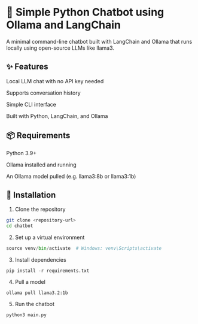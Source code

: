 # 🧠 Simple Python Chatbot using Ollama and LangChain
A minimal command-line chatbot built with LangChain and Ollama that runs locally using open-source LLMs like llama3.

## ✨ Features
Local LLM chat with no API key needed

Supports conversation history

Simple CLI interface

Built with Python, LangChain, and Ollama

## 📦 Requirements
Python 3.9+

Ollama installed and running

An Ollama model pulled (e.g. llama3:8b or llama3:1b)

## 🚀 Installation
1. Clone the repository
```bash
git clone <repository-url>
cd chatbot
```
2. Set up a virtual environment
 ```python -m venv venv
source venv/bin/activate  # Windows: venv\Scripts\activate
```
3. Install dependencies
```
pip install -r requirements.txt
```
4. Pull a model
```
ollama pull llama3.2:1b
```
5. Run the chatbot
```
python3 main.py
```

